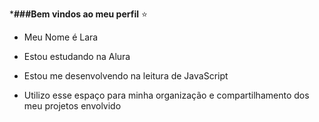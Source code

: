 ***###Bem vindos ao meu perfil** ⭐

- Meu Nome é Lara

- Estou estudando na Alura
- Estou me desenvolvendo na leitura de JavaScript
- Utilizo esse espaço para minha organização e compartilhamento dos meu projetos envolvido

